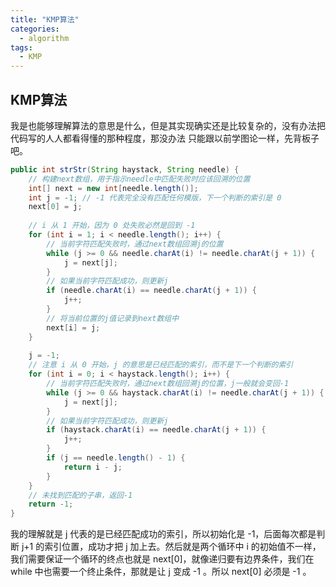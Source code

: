 ```yaml
---
title: "KMP算法"
categories:
  - algorithm
tags:
  - KMP
---
```


## KMP算法

我是也能够理解算法的意思是什么，但是其实现确实还是比较复杂的，没有办法把代码写的人人都看得懂的那种程度，那没办法 只能跟以前学图论一样，先背板子吧。
<!--more-->
```java
public int strStr(String haystack, String needle) {
    // 构建next数组，用于指示needle中匹配失败时应该回溯的位置
    int[] next = new int[needle.length()];
    int j = -1; // -1 代表完全没有匹配任何模版，下一个判断的索引是 0
    next[0] = j;
    
    // i 从 1 开始，因为 0 处失败必然是回到 -1
    for (int i = 1; i < needle.length(); i++) {
        // 当前字符匹配失败时，通过next数组回溯j的位置
        while (j >= 0 && needle.charAt(i) != needle.charAt(j + 1)) {
            j = next[j];
        }
        // 如果当前字符匹配成功，则更新j
        if (needle.charAt(i) == needle.charAt(j + 1)) {
            j++;
        }
        // 将当前位置的j值记录到next数组中
        next[i] = j;
    }
    
    j = -1;
    // 注意 i 从 0 开始，j 的意思是已经匹配的索引，而不是下一个判断的索引
    for (int i = 0; i < haystack.length(); i++) {
        // 当前字符匹配失败时，通过next数组回溯j的位置，j一般就会变回-1
        while (j >= 0 && haystack.charAt(i) != needle.charAt(j + 1)) {
            j = next[j];
        }
        // 如果当前字符匹配成功，则更新j
        if (haystack.charAt(i) == needle.charAt(j + 1)) {
            j++;
        }
        if (j == needle.length() - 1) {
            return i - j;
        }
    }
    // 未找到匹配的子串，返回-1
    return -1;
}
```

我的理解就是 j 代表的是已经匹配成功的索引，所以初始化是 -1，后面每次都是判断 j+1 的索引位置，成功才把 j 加上去。然后就是两个循环中 i 的初始值不一样，我们需要保证一个循环的终点也就是 next[0]，就像递归要有边界条件，我们在 while 中也需要一个终止条件，那就是让 j 变成 -1 。所以 next[0] 必须是 -1 。
